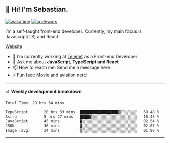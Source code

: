 ## 👋 Hi! I'm Sebastian.

[![wakatime](https://wakatime.com/badge/user/df0036c6-328a-4a39-be9b-e49417ed22a1.svg)](https://wakatime.com/@df0036c6-328a-4a39-be9b-e49417ed22a1)
[![codewars](https://www.codewars.com/users/sebavuye/badges/small)](https://www.codewars.com/users/sebavuye)

I’m a self-taught front-end developer. Currently, my main focus is Javascript(TS) and React.

[Website](https://sebastianvuye.be)

- 🔭 I’m currently working at [Telenet](https://telenet.be/) as a Front-end Developer
- 💬 Ask me about **JavaScript, TypeScript and React**
- 📫 How to reach me: Send me a message here
- ⚡ Fun fact: Movie and aviation nerd

-------

📊 **Weekly development breakdown**

<!--START_SECTION:waka-->

```txt
Total Time: 29 hrs 34 mins

TypeScript       20 hrs 33 mins  █████████████████▒░░░░░░░   69.48 %
Astro            5 hrs 27 mins   ████▓░░░░░░░░░░░░░░░░░░░░   18.43 %
JavaScript       45 mins         ▓░░░░░░░░░░░░░░░░░░░░░░░░   02.54 %
JSON             36 mins         ▓░░░░░░░░░░░░░░░░░░░░░░░░   02.07 %
Image (svg)      34 mins         ▒░░░░░░░░░░░░░░░░░░░░░░░░   01.96 %
```

<!--END_SECTION:waka-->
-------
